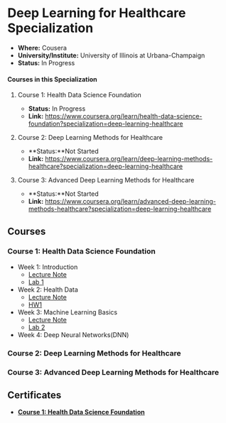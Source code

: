 # Deep Learning for Healthcare Specialization

- **Where:** Cousera
- **University/Institute:** University of Illinois at Urbana-Champaign
- **Status:** In Progress

#### Courses in this Specialization

1. Course 1: Health Data Science Foundation
   - **Status:** In Progress
   - **Link:** <https://www.coursera.org/learn/health-data-science-foundation?specialization=deep-learning-healthcare>

2. Course 2: Deep Learning Methods for Healthcare
   - **Status:**Not Started
   - **Link:** <https://www.coursera.org/learn/deep-learning-methods-healthcare?specialization=deep-learning-healthcare>
  
3. Course 3: Advanced Deep Learning Methods for Healthcare
   - **Status:**Not Started
   - **Link:** <https://www.coursera.org/learn/advanced-deep-learning-methods-healthcare?specialization=deep-learning-healthcare>

## Courses

### Course 1: Health Data Science Foundation

- Week 1: Introduction
  - [Lecture Note](L1/W1/lecture_note.ipynb)
  - [Lab 1](L1/W1/LAB1.ipynb)
- Week 2: Health Data
  - [Lecture Note](L1/W2/lecture_note.ipynb)
  - [HW1](L1/W2/HW1.ipynb)
- Week 3: Machine Learning Basics
  - [Lecture Note](L1/W3/lecture_note.ipynb)
  - [Lab 2](L1/W3/LAB2.ipynb)
- Week 4: Deep Neural Networks(DNN)

### Course 2: Deep Learning Methods for Healthcare

### Course 3: Advanced Deep Learning Methods for Healthcare

## Certificates

- [**Course 1: Health Data Science Foundation**]()

